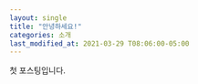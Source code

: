 ```yaml
---
layout: single
title: "안녕하세요!"
categories: 소개
last_modified_at: 2021-03-29 T08:06:00-05:00
---
```

첫 포스팅입니다.
